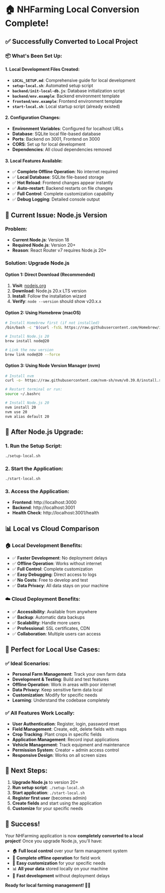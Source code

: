 # 🏠 NHFarming Local Conversion Complete!

## ✅ **Successfully Converted to Local Project**

### **📦 What's Been Set Up:**

#### **1. Local Development Files Created:**
- **`LOCAL_SETUP.md`**: Comprehensive guide for local development
- **`setup-local.sh`**: Automated setup script
- **`backend/init-local-db.js`**: Database initialization script
- **`backend/env.example`**: Backend environment template
- **`frontend/env.example`**: Frontend environment template
- **`start-local.sh`**: Local startup script (already existed)

#### **2. Configuration Changes:**
- **Environment Variables**: Configured for localhost URLs
- **Database**: SQLite local file-based database
- **Ports**: Backend on 3001, Frontend on 3000
- **CORS**: Set up for local development
- **Dependencies**: All cloud dependencies removed

#### **3. Local Features Available:**
- ✅ **Complete Offline Operation**: No internet required
- ✅ **Local Database**: SQLite file-based storage
- ✅ **Hot Reload**: Frontend changes appear instantly
- ✅ **Auto-restart**: Backend restarts on file changes
- ✅ **Full Control**: Complete customization capability
- ✅ **Debug Logging**: Detailed console output

## 🚨 **Current Issue: Node.js Version**

### **Problem:**
- **Current Node.js**: Version 18
- **Required Node.js**: Version 20+
- **Reason**: React Router v7 requires Node.js 20+

### **Solution: Upgrade Node.js**

#### **Option 1: Direct Download (Recommended)**
1. **Visit**: [nodejs.org](https://nodejs.org/)
2. **Download**: Node.js 20.x LTS version
3. **Install**: Follow the installation wizard
4. **Verify**: `node --version` should show v20.x.x

#### **Option 2: Using Homebrew (macOS)**
```bash
# Install Homebrew first (if not installed)
/bin/bash -c "$(curl -fsSL https://raw.githubusercontent.com/Homebrew/install/HEAD/install.sh)"

# Install Node.js 20
brew install node@20

# Link the new version
brew link node@20 --force
```

#### **Option 3: Using Node Version Manager (nvm)**
```bash
# Install nvm
curl -o- https://raw.githubusercontent.com/nvm-sh/nvm/v0.39.0/install.sh | bash

# Restart terminal or run:
source ~/.bashrc

# Install Node.js 20
nvm install 20
nvm use 20
nvm alias default 20
```

## 🚀 **After Node.js Upgrade:**

### **1. Run the Setup Script:**
```bash
./setup-local.sh
```

### **2. Start the Application:**
```bash
./start-local.sh
```

### **3. Access the Application:**
- **Frontend**: http://localhost:3000
- **Backend**: http://localhost:3001
- **Health Check**: http://localhost:3001/health

## 📊 **Local vs Cloud Comparison**

### **🏠 Local Development Benefits:**
- ✅ **Faster Development**: No deployment delays
- ✅ **Offline Operation**: Works without internet
- ✅ **Full Control**: Complete customization
- ✅ **Easy Debugging**: Direct access to logs
- ✅ **No Costs**: Free to develop and test
- ✅ **Data Privacy**: All data stays on your machine

### **☁️ Cloud Deployment Benefits:**
- ✅ **Accessibility**: Available from anywhere
- ✅ **Backup**: Automatic data backups
- ✅ **Scalability**: Handle more users
- ✅ **Professional**: SSL certificates, CDN
- ✅ **Collaboration**: Multiple users can access

## 🎯 **Perfect for Local Use Cases:**

### **✅ Ideal Scenarios:**
- **Personal Farm Management**: Track your own farm data
- **Development & Testing**: Build and test features
- **Offline Operation**: Work in areas with poor internet
- **Data Privacy**: Keep sensitive farm data local
- **Customization**: Modify for specific needs
- **Learning**: Understand the codebase completely

### **✅ All Features Work Locally:**
- **User Authentication**: Register, login, password reset
- **Field Management**: Create, edit, delete fields with maps
- **Crop Tracking**: Plant crops in specific fields
- **Application Management**: Record input applications
- **Vehicle Management**: Track equipment and maintenance
- **Permission System**: Creator + admin access control
- **Responsive Design**: Works on all screen sizes

## 📝 **Next Steps:**

1. **Upgrade Node.js** to version 20+
2. **Run setup script**: `./setup-local.sh`
3. **Start application**: `./start-local.sh`
4. **Register first user** (becomes admin)
5. **Create fields** and start using the application
6. **Customize** for your specific needs

## 🎉 **Success!**

Your NHFarming application is now **completely converted to a local project**! Once you upgrade Node.js, you'll have:

- 🏠 **Full local control** over your farm management system
- 🚜 **Complete offline operation** for field work
- 🔧 **Easy customization** for your specific needs
- 📊 **All your data** stored locally on your machine
- 🚀 **Fast development** without deployment delays

**Ready for local farming management! 🚜✨** 